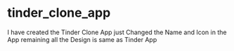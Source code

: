 # tinder_clone_app
I have created the Tinder Clone App just Changed the Name and Icon in the App remaining all the Design is same as Tinder App
